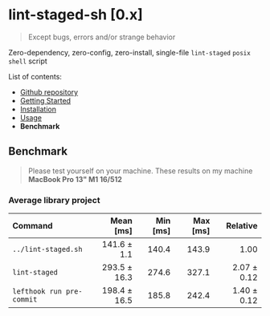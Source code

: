 # lint-staged-sh \[0.x\]

> Except bugs, errors and/or strange behavior

Zero-dependency, zero-config, zero-install, single-file `lint-staged` `posix shell` script

List of contents:

- [Github repository](https://github.com/dalisoft/lint-staged-sh)
- [Getting Started](./GET_STARTED.md)
- [Installation](./INSTALLATION.md)
- [Usage](./USAGE.md)
- **Benchmark**

## Benchmark

> Please test yourself on your machine. These results on my machine **MacBook Pro 13" M1 16/512**

### Average library project

| Command                   |  Mean \[ms\] | Min \[ms\] | Max \[ms\] |    Relative |
| :------------------------ | -----------: | ---------: | ---------: | ----------: |
| `../lint-staged.sh`       |  141.6 ± 1.1 |      140.4 |      143.9 |        1.00 |
| `lint-staged`             | 293.5 ± 16.3 |      274.6 |      327.1 | 2.07 ± 0.12 |
| `lefthook run pre-commit` | 198.4 ± 16.5 |      185.8 |      242.4 | 1.40 ± 0.12 |
